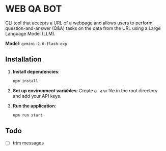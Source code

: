 # WEB QA BOT

CLI tool that accepts a URL of a webpage and allows users to perform question-and-answer (Q&A) tasks on the data from the URL using a Large Language Model (LLM).

**Model**: `gemini-2.0-flash-exp`

## Installation

1. **Install dependencies**:
    ```bash
    npm install
    ```

2. **Set up environment variables**:
    Create a `.env` file in the root directory and add your API keys.

3. **Run the application**:
    ```bash
    npm run start
    ```

## Todo
- [ ] trim messages